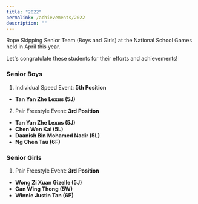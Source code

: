 ```yaml
---
title: "2022"
permalink: /achievements/2022
description: ""
---
```

Rope Skipping Senior Team (Boys and Girls) at the National School Games held in April this year. 

Let's congratulate these students for their efforts and achievements!

  

### Senior Boys

1. Individual Speed Event: **5th Position**

*   **Tan Yan Zhe Lexus (5J)**

2. Pair Freestyle Event: **3rd Position**

*   **Tan Yan Zhe Lexus (5J)**
*   **Chen Wen Kai (5L)**
*   **Daanish Bin Mohamed Nadir (5L)**
*   **Ng Chen Tau (6F)**

  

### Senior Girls

1. Pair Freestyle Event: **3rd Position**  

*   **Wong Zi Xuan Gizelle (5J)**
*   **Gan Wing Thong (5W)**
*   **Winnie Justin Tan (6P)**